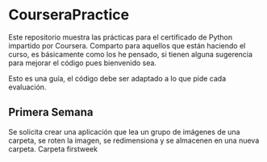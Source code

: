 # CourseraPractice

Este repositorio muestra las prácticas para el certificado de Python impartido por Coursera. Comparto para aquellos que están haciendo el curso, es básicamente como los he pensado, si tienen alguna sugerencia para mejorar el código pues bienvenido sea. 

Esto es una guía, el código debe ser adaptado a lo que pide cada evaluación. 

## Primera Semana ##
Se solicita crear una aplicación que lea un grupo de imágenes de una carpeta, se roten la imagen, se redimensiona y se almacenen en una nueva carpeta. Carpeta firstweek 

